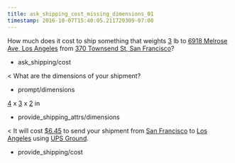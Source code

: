 ```yaml
---
title: ask_shipping_cost_missing_dimensions_01
timestamp: 2016-10-07T15:40:05.211720309-07:00
---
```


How much does it cost to ship something that weights [3](weight#pounds) lb to [6918 Melrose Ave, Los Angeles](address#to) from [370 Townsend St, San Francisco](address#from)?
* ask_shipping/cost

< What are the dimensions of your shipment?
* prompt/dimensions

[4](dimension#length_inches) x [3](dimension#width_inches) x [2](dimension#height_inches) in
* provide_shipping_attrs/dimensions

< It will cost [$6.45](amount-of-money/cost) to send your shipment from [San Francisco](city#from) to [Los Angeles](city#to) using [UPS Ground](carrier).
* provide_shipping/cost
